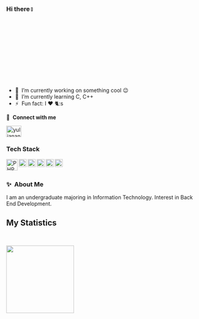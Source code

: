 ### Hi there <a href=""><img src="https://media.giphy.com/media/hvRJCLFzcasrR4ia7z/giphy.gif" width="5%"></a>

- 🔭 &nbsp;I’m currently working on something cool :wink:
- 🌱 &nbsp;I’m currently learning C, C++
- ⚡ &nbsp;Fun fact: I :heart: 🐈:s

🔗 &nbsp;**Connect with me**
<p align="left">
<a href="https://linkedin.com/in/yuliananurhanifah/" target="blank"><img align="center" src="https://raw.githubusercontent.com/rahuldkjain/github-profile-readme-generator/master/src/images/icons/Social/linked-in-alt.svg" alt="yuliananurhanifah" height="30" width="40" /></a>

### Tech Stack
  <a href="https://www.php.net/"><img align="left" alt="PHP" title="PHP" width="30px" src="https://www.freepnglogos.com/uploads/php-logo-png/php-logo-png-transparent-svg-vector-bie-supply-1.png" /></a>
  <a href="https://laravel.com/"><img align="left" alt="Laravel" title="Laravel" width="21px" src="https://upload.wikimedia.org/wikipedia/commons/9/9a/Laravel.svg" /></a>
  <a href="https://www.mysql.com/"><img align="left" alt="MySQL" title="MySQL" width="21px" src="https://upload.wikimedia.org/wikipedia/commons/b/b2/Database-mysql.svg" /></a>
  <a href="https://en.wikipedia.org/wiki/HTML"><img align="left" alt="HTML" title="HTML" width="21px" src="https://upload.wikimedia.org/wikipedia/commons/6/61/HTML5_logo_and_wordmark.svg" /></a>
  <a href="https://www.javascript.com/"><img align="left" alt="JavaScript" title="JavaScript" width="21px" src="https://upload.wikimedia.org/wikipedia/commons/6/6a/JavaScript-logo.png" /></a>
  <a href="https://vuejs.org/"><img align="left" alt="Vue JS" title="Vue JS" width="21px" src="https://upload.wikimedia.org/wikipedia/commons/9/95/Vue.js_Logo_2.svg" /></a>

  <br>
  <br>
  
### ✨&nbsp; About Me

I am an undergraduate majoring in Information Technology. Interest in Back End Development.

## My Statistics

<br/>
<p align="left">
  <a href="https://github.com/Yulianaa7">
    <img height="180em" src="https://github-readme-stats-eight-theta.vercel.app/api/top-langs/?username=Yulianaa7&layout=compact&langs_count=8&theme=algolia"/>
  </a>
</p>
<br>
